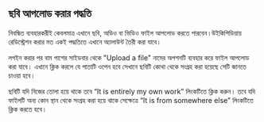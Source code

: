 ## ছবি আপলোড করার পদ্ধতি

নিবন্ধিত ব্যবহারকরীই কেবলমাত্র এখানে ছবি, অডিও বা ভিডিও ফাইল আপলোড করতে পারবেন।উইকিপিডিয়ায় রেডিস্ট্রেশন করার মত একই পদ্ধতিতে এখানে অ্যালাউন্ট তৈরী করা যাবে।  

লগইন করার পর বাম পাশের সাইডবার থেকে "Upload a file" নামের অপশনটি ব্যবহার করে ফাইল আপলোড করা যাবে। এখানে ক্লিক করলে যে পাতাটি ওপেন হবে সেখানে ছবিটি কোথা থেকে সংগ্রহ করা হয়েছে সেটি জানতে চাওয়া হবে। 

ছবিটি যদি নিজের তোলা হয়ে থাকে তবে “It is entirely my own work” লিংকটিতে ক্লিক করুন। তবে যদি ফাইলটি অন্য কোন স্থান থেকে সংগ্রহ করা হয়ে থাকে সেক্ষেত্রে “It is from somewhere else” লিংকটিতে ক্লিক করতে হবে। 